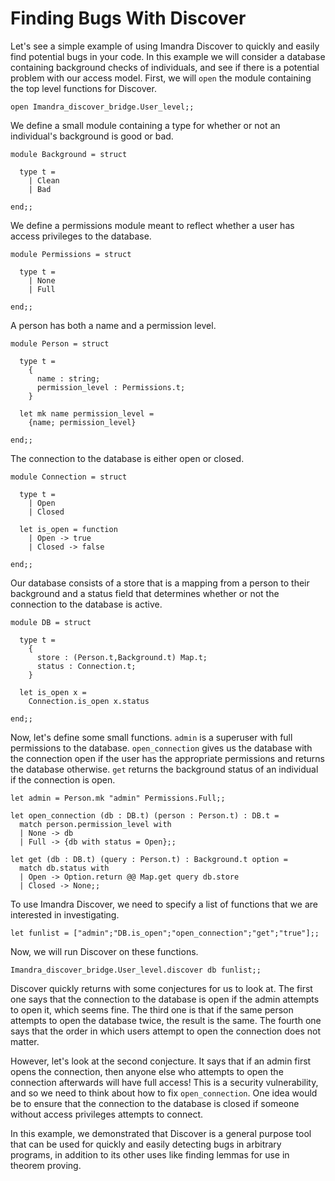 # Finding Bugs With Discover

Let's see a simple example of using Imandra Discover to quickly and easily find potential bugs in your code.  In this example we will consider a database containing background checks of individuals, and see if there is a potential problem with our access model.  First, we will `open` the module containing the top level functions for Discover.

```{.imandra .input}
open Imandra_discover_bridge.User_level;;
```

  We define a small module containing a type for whether or not an individual's background is good or bad.

```{.imandra .input}
module Background = struct

  type t =
    | Clean
    | Bad

end;;

```

We define a permissions module meant to reflect whether a user has access privileges to the database.

```{.imandra .input}
module Permissions = struct

  type t =
    | None
    | Full

end;;

```

A person has both a name and a permission level.

```{.imandra .input}
module Person = struct

  type t =
    {
      name : string;
      permission_level : Permissions.t;
    }

  let mk name permission_level =
    {name; permission_level}

end;;

```

The connection to the database is either open or closed.

```{.imandra .input}
module Connection = struct

  type t =
    | Open
    | Closed

  let is_open = function
    | Open -> true
    | Closed -> false

end;;

```

Our database consists of a store that is a mapping from a person to their background and a status field that determines whether or not the connection to the database is active.

```{.imandra .input}
module DB = struct

  type t =
    {
      store : (Person.t,Background.t) Map.t;
      status : Connection.t;
    }

  let is_open x =
    Connection.is_open x.status

end;;

```

Now, let's define some small functions.  `admin` is a superuser with full permissions to the database.  `open_connection` gives us the database with the connection open if the user has the appropriate permissions and returns the database otherwise.  `get` returns the background status of an individual if the connection is open.

```{.imandra .input}
let admin = Person.mk "admin" Permissions.Full;;

let open_connection (db : DB.t) (person : Person.t) : DB.t =
  match person.permission_level with
  | None -> db
  | Full -> {db with status = Open};;

let get (db : DB.t) (query : Person.t) : Background.t option =
  match db.status with
  | Open -> Option.return @@ Map.get query db.store
  | Closed -> None;;

```

To use Imandra Discover, we need to specify a list of functions that we are interested in investigating.

```{.imandra .input}
let funlist = ["admin";"DB.is_open";"open_connection";"get";"true"];;

```

Now, we will run Discover on these functions.

```{.imandra .input}
Imandra_discover_bridge.User_level.discover db funlist;;

```

Discover quickly returns with some conjectures for us to look at.  The first one says that the connection to the database is open if the admin attempts to open it, which seems fine.  The third one is that if the same person attempts to open the database twice, the result is the same.  The fourth one says that the order in which users attempt to open the connection does not matter.

However, let's look at the second conjecture.  It says that if an admin first opens the connection, then anyone else who attempts to open the connection afterwards will have full access!  This is a security vulnerability, and so we need to think about how to fix `open_connection`.  One idea would be to ensure that the connection to the database is closed if someone without access privileges attempts to connect.  

In this example, we demonstrated that Discover is a general purpose tool that can be used for quickly and easily detecting bugs in arbitrary programs, in addition to its other uses like finding lemmas for use in theorem proving.

```{.imandra .input}

```
